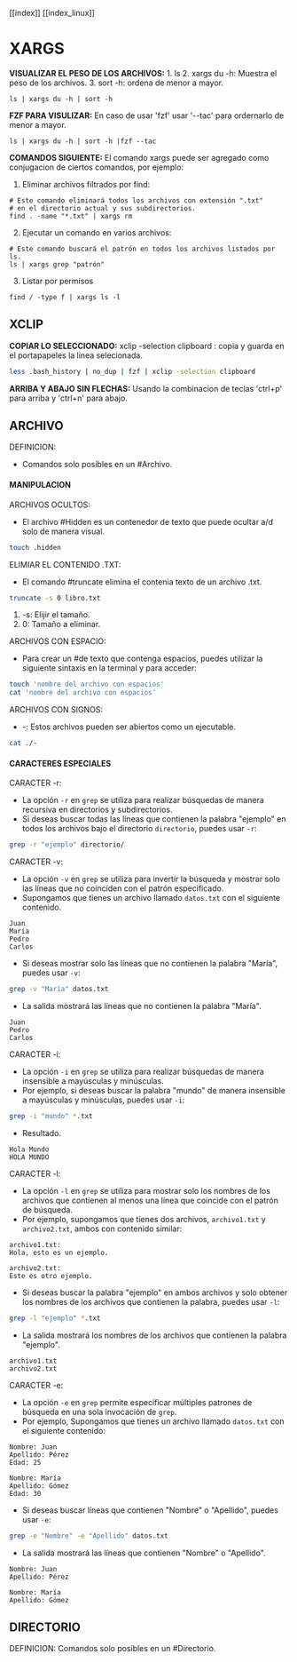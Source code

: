 [[index]]
[[index_linux]]

# XARGS

**VISUALIZAR EL PESO DE LOS ARCHIVOS:**
	1. ls
	2. xargs du -h: Muestra el peso de los archivos.
	3. sort -h: ordena de menor a mayor.
```
ls | xargs du -h | sort -h
```

**FZF PARA VISULIZAR:**
	 En caso de usar 'fzf' usar '--tac' para ordernarlo de menor a mayor.
```
ls | xargs du -h | sort -h |fzf --tac
```

**COMANDOS SIGUIENTE:**
	El comando xargs puede ser agregado como conjugacion de ciertos comandos, por ejemplo:
1. Eliminar archivos filtrados por find:
```
# Este comando eliminará todos los archivos con extensión ".txt" 
# en el directorio actual y sus subdirectorios.
find . -name "*.txt" | xargs rm
```
2. Ejecutar un comando en varios archivos: 
```
# Este comando buscará el patrón en todos los archivos listados por ls.
ls | xargs grep "patrón"
```
3. Listar por permisos 
```
find / -type f | xargs ls -l
```




## XCLIP

**COPIAR LO SELECCIONADO:**
	xclip -selection clipboard : copia y guarda en el portapapeles la linea selecionada.
```bash
less .bash_history | no_dup | fzf | xclip -selection clipboard
```

**ARRIBA Y ABAJO SIN FLECHAS:**
	Usando la combinacion de teclas 'ctrl+p' para arriba y 'ctrl+n' para abajo.




## ARCHIVO

DEFINICION:
- Comandos solo posibles en un #Archivo.


#### **MANIPULACION**

ARCHIVOS OCULTOS:
- El archivo #Hidden es un contenedor de texto que puede ocultar a/d solo de manera visual.
```bash
touch .hidden
```

ELIMIAR EL CONTENIDO .TXT:
- El comando #truncate elimina el contenia texto de un archivo .txt.
```bash
truncate -s 0 libro.txt
``` 
1. -s: Elijir el tamaño.
2. 0: Tamaño a eliminar.

ARCHIVOS CON ESPACIO:
- Para crear un #de texto que contenga espacios, puedes utilizar la siguiente sintaxis en la terminal y para acceder:
```bash
touch 'nombre del archivo con espacios'
cat 'nombre del archivo con espacios'
```

ARCHIVOS CON SIGNOS:
- -: Estos archivos pueden ser abiertos como un ejecutable.
```bash
cat ./-
```


#### **CARACTERES ESPECIALES**

CARACTER -r:
- La opción `-r` en `grep` se utiliza para realizar búsquedas de manera recursiva en directorios y subdirectorios.
- Si deseas buscar todas las líneas que contienen la palabra "ejemplo" en todos los archivos bajo el directorio `directorio`, puedes usar `-r`:
```bash
grep -r "ejemplo" directorio/
```

CARACTER -v:
- La opción `-v` en `grep` se utiliza para invertir la búsqueda y mostrar solo las líneas que no coinciden con el patrón especificado.
- Supongamos que tienes un archivo llamado `datos.txt` con el siguiente contenido.
```plaintext
Juan
María
Pedro
Carlos
```
- Si deseas mostrar solo las líneas que no contienen la palabra "María", puedes usar `-v`:
```bash
grep -v "María" datos.txt
```
- La salida mostrará las líneas que no contienen la palabra "María".
```plaintext
Juan
Pedro
Carlos
```

CARACTER -i:
- La opción `-i` en `grep` se utiliza para realizar búsquedas de manera insensible a mayúsculas y minúsculas.
- Por ejemplo, si deseas buscar la palabra "mundo" de manera insensible a mayúsculas y minúsculas, puedes usar `-i`:
```bash
grep -i "mundo" *.txt
```
- Resultado.
```plaintext
Hola Mundo
HOLA MUNDO
```

CARACTER -l:
- La opción `-l` en `grep` se utiliza para mostrar solo los nombres de los archivos que contienen al menos una línea que coincide con el patrón de búsqueda.
- Por ejemplo, supongamos que tienes dos archivos, `archivo1.txt` y `archivo2.txt`, ambos con contenido similar:
```plaintext
archivo1.txt:
Hola, esto es un ejemplo.

archivo2.txt:
Este es otro ejemplo.
```
- Si deseas buscar la palabra "ejemplo" en ambos archivos y solo obtener los nombres de los archivos que contienen la palabra, puedes usar `-l`:
```bash
grep -l "ejemplo" *.txt
```
- La salida mostrará los nombres de los archivos que contienen la palabra "ejemplo".
```plaintext
archivo1.txt
archivo2.txt
```

CARACTER -e:
- La opción `-e` en `grep` permite especificar múltiples patrones de búsqueda en una sola invocación de `grep`.
- Por ejemplo, Supongamos que tienes un archivo llamado `datos.txt` con el siguiente contenido:
```plaintext
Nombre: Juan
Apellido: Pérez
Edad: 25

Nombre: María
Apellido: Gómez
Edad: 30
```
- Si deseas buscar líneas que contienen "Nombre" o "Apellido", puedes usar `-e`:
```bash
grep -e "Nombre" -e "Apellido" datos.txt
```
- La salida mostrará las líneas que contienen "Nombre" o "Apellido".
```plaintext
Nombre: Juan
Apellido: Pérez

Nombre: María
Apellido: Gómez
```















## DIRECTORIO

DEFINICION:
	Comandos solo posibles en un #Directorio.

